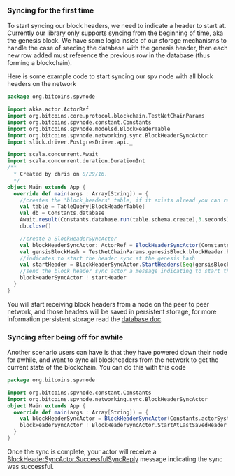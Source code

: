 ### Syncing for the first time

To start syncing our block headers, we need to indicate a header to start at. Currently our library only supports syncing from the beginning of time, aka the genesis block. We have some logic inside of our storage mechanisms to handle the case of seeding the database with the genesis header, then each new row added must reference the previous row in the database (thus forming a blockchain). 

Here is some example code to start syncing our spv node with all block headers on the network 

```scala
package org.bitcoins.spvnode

import akka.actor.ActorRef
import org.bitcoins.core.protocol.blockchain.TestNetChainParams
import org.bitcoins.spvnode.constant.Constants
import org.bitcoins.spvnode.modelsd.BlockHeaderTable
import org.bitcoins.spvnode.networking.sync.BlockHeaderSyncActor
import slick.driver.PostgresDriver.api._

import scala.concurrent.Await
import scala.concurrent.duration.DurationInt
/**
  * Created by chris on 8/29/16.
  */
object Main extends App {
  override def main(args : Array[String]) = {
    //creates the 'block_headers' table, if it exists alread you can remove these 4 lines
    val table = TableQuery[BlockHeaderTable]
    val db = Constants.database
    Await.result(Constants.database.run(table.schema.create),3.seconds)
    db.close()

    //create a BlockHeaderSyncActor
    val blockHeaderSyncActor: ActorRef = BlockHeaderSyncActor(Constants.actorSystem, Constants.dbConfig, Constants.networkParameters)
    val gensisBlockHash = TestNetChainParams.genesisBlock.blockHeader.hash
    //indicates to start the header sync at the genesis hash
    val startHeader = BlockHeaderSyncActor.StartHeaders(Seq(gensisBlockHash))
    //send the block header sync actor a message indicating to start the sync
    blockHeaderSyncActor ! startHeader
  }
}
```

You will start receiving block headers from a node on the peer to peer network, and those headers will be saved in persistent storage, for more information persistent storage read the [database doc](https://github.com/Christewart/bitcoin-s-spv-node/blob/database_documentation/doc/database_setup.md).

### Syncing after being off for awhile

Another scenario users can have is that they have powered down their node for awhile, and want to sync all blockheaders from the network to get the current state of the blockchain. You can do this with this code

```scala
package org.bitcoins.spvnode

import org.bitcoins.spvnode.constant.Constants
import org.bitcoins.spvnode.networking.sync.BlockHeaderSyncActor
object Main extends App {
  override def main(args : Array[String]) = {
    val blockHeaderSyncActor = BlockHeaderSyncActor(Constants.actorSystem, Constants.dbConfig, Constants.networkParameters)
    blockHeaderSyncActor ! BlockHeaderSyncActor.StartAtLastSavedHeader
  }
}
```

Once the sync is complete, your actor will receive a [BlockHeaderSyncActor.SuccessfulSyncReply](https://github.com/bitcoin-s/bitcoin-s-spv-node/blob/master/src/main/scala/org/bitcoins/spvnode/networking/sync/BlockHeaderSyncActor.scala#L244) message indicating the sync was successful. 


